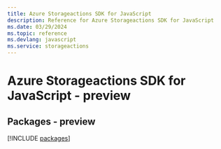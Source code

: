 ```yaml
---
title: Azure Storageactions SDK for JavaScript
description: Reference for Azure Storageactions SDK for JavaScript
ms.date: 03/29/2024
ms.topic: reference
ms.devlang: javascript
ms.service: storageactions
---
```

# Azure Storageactions SDK for JavaScript - preview
## Packages - preview
[!INCLUDE [packages](storageactions-index.md)]
